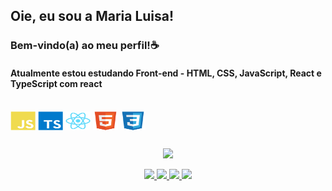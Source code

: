 ## Oie, eu sou a Maria Luisa!
### Bem-vindo(a) ao meu perfil!☕
#### Atualmente estou estudando Front-end - HTML, CSS, JavaScript, React e TypeScript com react

<div style="display: inline_block"><br>
  <img align="center" alt="Maria-Js" height="30" width="40" src="https://raw.githubusercontent.com/devicons/devicon/master/icons/javascript/javascript-plain.svg">
  <img align="center" alt="Maria-Ts" height="30" width="40" src="https://raw.githubusercontent.com/devicons/devicon/master/icons/typescript/typescript-plain.svg">
  <img align="center" alt="Maria-React" height="30" width="40" src="https://raw.githubusercontent.com/devicons/devicon/master/icons/react/react-original.svg">
  <img align="center" alt="Maria-HTML" height="30" width="40" src="https://raw.githubusercontent.com/devicons/devicon/master/icons/html5/html5-original.svg">
  <img align="center" alt="Maria-CSS" height="30" width="40" src="https://raw.githubusercontent.com/devicons/devicon/master/icons/css3/css3-original.svg">
</div>

  ##
  
<p align="center">
  <img src="https://github-readme-stats.vercel.app/api?username=marialuisasanches&show_icons=true&theme=dracula" width="400">
</p>

<div>
 <p align="center">
  <a href="https://instagram.com/sanchessmalu" target="_blank">
    <img src="https://img.shields.io/badge/-Instagram-%23E4405F?style=for-the-badge&logo=instagram&logoColor=white">

  <a href="https://wa.me/5522981758916" target="_blank">
  <img src="https://img.shields.io/badge/-WhatsApp-%234FCE5B?style=for-the-badge&logo=whatsapp&logoColor=white">
</a>

  <a href="mailto:marialuisarmsanchess@gmail.com">
    <img src="https://img.shields.io/badge/-Gmail-%23333?style=for-the-badge&logo=gmail&logoColor=white">
  </a>
  <a href="https://www.linkedin.com/in/maria-luisa-sanches-ba22b1322/" target="_blank">
    <img src="https://img.shields.io/badge/-LinkedIn-%230077B5?style=for-the-badge&logo=linkedin&logoColor=white">
  </a>
   
</p>

</div>
